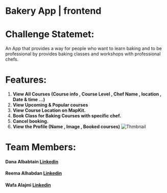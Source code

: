 # Bakery App | frontend

# Challenge Statemet:
An App that provides a way for people who want to learn baking and to be professional by provides baking classes and workshops with professional chefs.

# Features:
1. **View All Courses (Course info , Course Level , Chef Name , location , Date & time ...)** 
2. **View Upcoming & Popular courses**
3. **View Course Location on MapKit.** 
4. **Book Class for Baking Courses with specific chef.**  
5. **Cancel booking.**
6. **View the Profile (Name , Image , Booked courses)**
![Thmbnail](https://user-images.githubusercontent.com/62729978/226943934-97917049-fcef-4780-9108-bba2e70f6c44.jpg)



# Team Members:
#### Dana Albabtain [Linkedin](https://www.linkedin.com/in/dana-albabtain-624875191)
#### Reema Alhabdan [Linkedin](https://www.linkedin.com/in/reema-alhabdan/)
#### Wafa Alajmi [Linkedin](https://www.linkedin.com/in/wafa-alajmi-42916b185)
